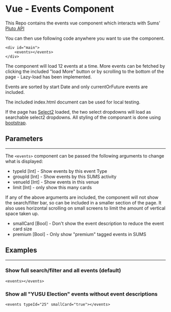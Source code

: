# Vue - Events Component

This Repo contains the events vue component which interacts with Sums' [Pluto API](https://github.com/University-of-Lincoln-SU/External-Developer-Docs/tree/master/PlutoAPI)

You can then use following code anywhere you want to use the component.

```
<div id="main">
    <events></events>
</div>
```

The component will load 12 events at a time. More events can be fetched by clicking the included "load More" button or by scrolling to the bottom of the page - Lazy-load has been implemented.

Events are sorted by start Date and only currentOrFuture events are included.

The included index.html document can be used for local testing.

If the page has [Select2](https://select2.org/) loaded, the two select dropdowns will load as searchable select2 dropdowns. All styling of the componant is done using [bootstrap](https://getbootstrap.com/).

## Parameters
---
The ```<events>``` component can be passed the following arguments to change what is displayed:

- typeId [Int] - Show events by this event Type
- groupId [Int] - Show events by this SUMS activity
- venueId [Int] - Show events in this venue
- limit [Int] - only show this many cards

If any of the above arguments are included, the component will not show the search/filter bar, so can be included in a smaller section of the page. It also uses horizontal scrolling on small screens to limit the amount of vertical space taken up.

- smallCard [Bool] - Don't show the event description to reduce the event card size
- premium [Bool] - Only show "premium" tagged events in SUMS

## Examples
---

### Show full search/filter and all events (default)
``` <events></events> ```

[](docs\fullEventView.png)


### Show all "YUSU Election" events without event descriptions
``` <events typeId="25" smallCard="true"></events> ```

[](docs\electionEvents.png)


